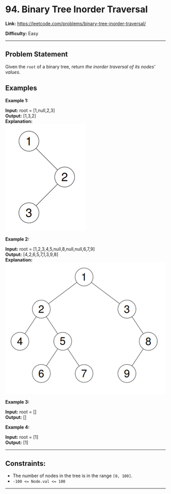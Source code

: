 # 94. Binary Tree Inorder Traversal

**Link:** https://leetcode.com/problems/binary-tree-inorder-traversal/

**Difficulty:** Easy

---

## Problem Statement

Given the `root` of a binary tree, return _the inorder traversal of its nodes' values_.

## Examples

**Example 1:**

**Input:** root = [1,null,2,3] \
**Output:** [1,3,2] \
**Explanation:** \
![alt text](screenshot-2024-08-29-202743-1.png)

**Example 2:**

**Input:** root = [1,2,3,4,5,null,8,null,null,6,7,9] \
**Output:** [4,2,6,5,7,1,3,9,8] \
**Explanation:** \
![alt text](tree_2.png)

**Example 3:**

**Input:** root = [] \
**Output:** []

**Example 4:**

**Input:** root = [1] \
**Output:** [1]

---

## Constraints:

- The number of nodes in the tree is in the range `[0, 100]`.
- `-100 <= Node.val <= 100`

---